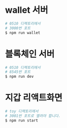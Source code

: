 # wallet 서버

```sh
# 0510 디렉토리에서
# 3000번 포트
$ npm run wallet
```

# 블록체인 서버

```sh
# 0510 디렉토리에서
# 8545번 포트
$ npm run dev
```

# 지갑 리액트화면

```sh
# toy 디렉토리에서
# 3001번 포트로 열려야 합니다.
$ npm run start
```
